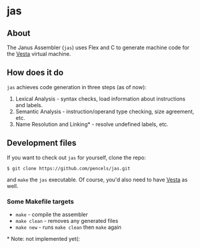 # jas

## About
The Janus Assembler (`jas`) uses Flex and C to generate machine code for the
[Vesta](https://github.com/janus-cpu/janus-vesta) virtual machine.

## How does it do
`jas` achieves code generation in three steps (as of now):
 1. Lexical Analysis - syntax checks, load information about instructions and
    labels.
 2. Semantic Analysis - instruction/operand type checking, size agreement, etc.
 3. Name Resolution and Linking\* - resolve undefined labels, etc.

## Development files
If you want to check out `jas` for yourself, clone the repo:
```
$ git clone https://github.com/pencels/jas.git

```

and `make` the `jas` executable. Of course, you'd also need to have
[Vesta](https://github.com/janus-cpu/janus-vesta) as well.

### Some Makefile targets
 + `make` - compile the assembler
 + `make clean` - removes any generated files
 + `make new` - runs `make clean` then `make` again

\* Note: not implemented yet(:
